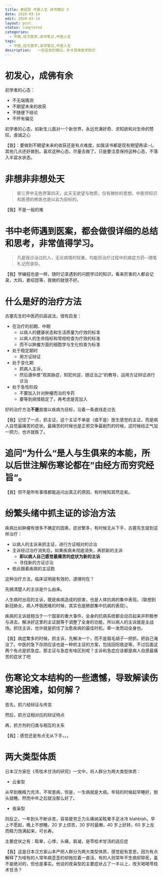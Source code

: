 ```yaml
---
title: 娄绍昆 中医人生 读书摘记 3
date: 2020-03-14
edit: 2020-03-14
layout: post
status: Completed
categories:
  - 中医,经方医学,读书笔记,中医人生
tags:
  - 中医,经方医学,读书笔记,中医人生
description:   一些启发的摘记，非关具体医学知识
---
```


# 初发心，成佛有余

初学者的心态：

- 不无端猜测
- 不期望未来的收获
- 不随便下结论
- 不怀有偏见

初学者的心态，如新生儿面对一个新世界，永远充满好奇、求知欲和对生命的赞叹。虔诚之心

【我】：要做到不期望未来的收获还是有点难度，如我读书都是现有期望再读:-(。其他几点还好做到。喜欢这种心态，尽量去做了。只是要注意保持这种心态，不落入半盆水状态。

# 非想非非想处天

> 即三界中无色界第四天，此天无欲望与物质，仅有微秒的思想。中医师知识和医德的修炼也是以此为目标的。

【我】不是一般的难

# 书中老师遇到医案，都会做很详细的总结和思考，非常值得学习。

> 凡是我诊治过的人，无论病情的轻重，均能将治疗过程中的病症方药--随笔札记而录存。

【我】学编程也是一样，随时记录遇到的问题学过的知识，看来厉害的人都会记录，大妈，娄绍昆等，我做的就很不好。

# 什么是好的治疗方法

古塞先生的中医药抗癌说法，很有启发：

- 在治疗的初期、中期
  - 以病人的健康状态和生活质量为疗效的标准
  - 以病人的生命指标和常规检查为疗效的标准
  - 而不以肿瘤方面的细胞学与生化检查为标准
- 处于稳定期时
  - 用方证辩证
- 处于变化期
  - 抓病人主诉，
  - 然后遵仲景”观其脉症，知犯何逆，随证治之“的教导，运用方证辩证进行诊治
- 处于急性阶段
  - 不要加入针对肿瘤而治的专药
  - 要等到病情稳定了，再考虑是否加入

好的治疗方法**不是**直接以疾病为目标，沿着一条直线走过去

【我】记住了一点，抓主证，这个主证不单是（或不是）医生感觉的主证，而是病人自觉最痛苦的症状。最痛苦的时候也是正邪交争最剧烈的时候，这时候给正气加一把力，也许就胜了。

# 追问”为什么“是人与生俱来的本能，所以后世注解伤寒论都在”由经方而穷究经旨“。

【我】但不是所有事情都能追问出真正的原因，有时候知其然足矣。

# 纷繁头绪中抓主证的诊治方法

疾病比如肿瘤有很多不确定的因素，症状繁多，有时候无从下手，古塞先生提到这样治疗：

- 以病人的主诉来抓主证，进行方证相对的诊治
- 主诉经过治疗消失后，如果疾病未彻底消失，再抓新的主诉
  - **即以病人自己感觉最痛苦的症状为新的主诉**
  - 寻找新的方证诊治
- 依此跟着疾病的主证跑

这种治疗方法，临床证明是有效的，道理何在？

先搞清楚人的主诉是什么由来。

人生病时出现的主诉，既是疾病造成的损害，也是人体抗病的集中表现。（联想到新冠肺炎，病人呼吸困难的时候，其实也是肺部集中抗病的表现）。

疾病的主诉就相当于一个国家的重大事件，全身的抗病系统都会动员起来并积极参与进去，解决好这里的主证就等于调整了全身的功能，所以病人的主诉就是主战场。抓住主诉，也许就是抓住了治愈疾病的最佳时机，牵一发而动全身也。

【我】病症繁多的时候，抓主诉，先解决一个，而不是眉毛胡子一把抓，把自己淹没了。中医的急下存阴应该也是一种抓主证的方案，包括回阳救逆等。不过后面这两个有点是抓急症。那主证与急症有啥区别呢？主诉和急症应该都是病人自感最痛苦的症状了吧

# 伤寒论文本结构的一些遗憾，导致解读伤寒论困难，如何解？

首先，抓六经辩证与传变

然后，抓方证相对应的辩证特点

再，抓方剂的归类与相互的关系

【我】：感觉还是有点无从下手。。。

# 两大类型体质

日本汉方家在《苓桂术甘汤的研究》一文中，将人群分为两大类型体质：

- 云雀型

从早到晚精力充沛，不常患病，但是，一生病就是大病。年轻的时候起早睡好，倒头就睡。然而中年之后就没那么好了。

- 夜枭型

则反之。一年到头不断诉苦，容易疲劳乏力头痛纳呆眩晕手足冰冷 blahblah。早上不愿起，晚上不想睡。20 岁上烦苦，30 岁时最懒，40 岁上好转，60 岁上反而精力饱满起来，可长寿。

主要症状之有：眩晕，心悸，头痛，肩凝，是苓桂术甘汤的适应症

【我】这是日本汉方家山本严把人群分为两大类型体质，感觉挺有意思，因为有点解释了为啥有的人常年病歪歪的却拖拉着一直活，有的人则常年不生病却猝死，虽不是绝对的，但也是事实。他说的夜枭型的主要症状占了一半以上，改天喝喝苓桂术甘汤？
